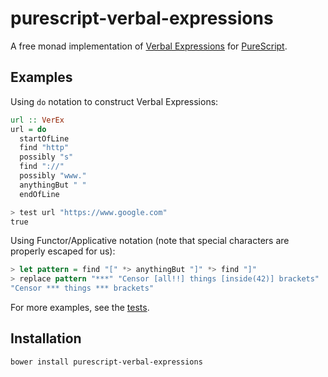 # purescript-verbal-expressions

A free monad implementation of [Verbal Expressions](https://github.com/VerbalExpressions/JSVerbalExpressions) for [PureScript](https://github.com/purescript/purescript).

## Examples
Using `do` notation to construct Verbal Expressions:
``` purs
url :: VerEx
url = do
  startOfLine
  find "http"
  possibly "s"
  find "://"
  possibly "www."
  anythingBut " "
  endOfLine

> test url "https://www.google.com"
true
```

Using Functor/Applicative notation (note that special characters are properly escaped for us):
``` purs
> let pattern = find "[" *> anythingBut "]" *> find "]"
> replace pattern "***" "Censor [all!!] things [inside(42)] brackets"
"Censor *** things *** brackets"
```

For more examples, see the [tests](test/Main.purs).

## Installation
```
bower install purescript-verbal-expressions
```
